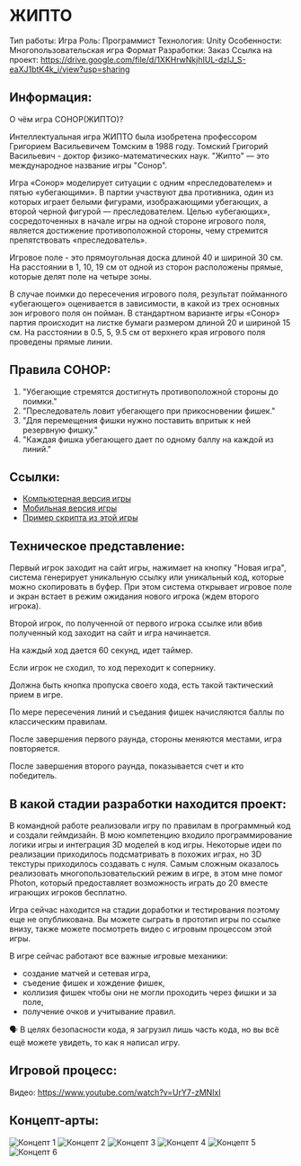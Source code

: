 # ЖИПТО
Тип работы: Игра
Роль: Программист
Технология: Unity
Особенности: Многопользовательская игра
Формат Разработки: Заказ
Ссылка на проект: https://drive.google.com/file/d/1XKHrwNkjhIUL-dzIJ_S-eaXJ1btK4k_i/view?usp=sharing

## Информация:
О чём игра СОНОР(ЖИПТО)?

Интеллектуальная игра ЖИПТО была изобретена профессором Григорием Васильевичем Томским в 1988 году. Томский Григорий Васильевич - доктор физико-математических наук. "Жипто" — это международное название игры "Сонор".

Игра «Сонор» моделирует ситуации с одним «преследователем» и пятью «убегающими». В партии участвуют два противника, один из которых играет белыми фигурами, изображающими убегающих, а второй черной фигурой — преследователем. Целью «убегающих», сосредоточенных в начале игры на одной стороне игрового поля, является достижение противоположной стороны, чему стремится препятствовать «преследователь».

Игровое поле - это прямоугольная доска длиной 40 и шириной 30 см. На расстоянии в 1, 10, 19 см от одной из сторон расположены прямые, которые делят поле на четыре зоны.

В случае поимки до пересечения игрового поля, результат пойманного «убегающего» оценивается в зависимости, в какой из трех основных зон игрового поля он пойман. В стандартном варианте игры «Сонор» партия происходит на листке бумаги размером длиной 20 и шириной 15 см. На расстоянии в 0.5, 5, 9.5 см от верхнего края игрового поля проведены прямые линии.

## Правила СОНОР:
1. "Убегающие стремятся достигнуть противоположной стороны до поимки."
2. "Преследователь ловит убегающего при прикосновении фишек."
3. "Для перемещения фишки нужно поставить впритык к ней резервную фишку."
4. "Каждая фишка убегающего дает по одному баллу на каждой из линий."

## Ссылки:
- [Компьютерная версия игры](https://drive.google.com/file/d/1XKHrwNkjhIUL-dzIJ_S-eaXJ1btK4k_i/view?usp=sharing)
- [Мобильная версия игры](https://drive.google.com/file/d/1fjubeqTCwLqZILVMTlACof79WIGT69mQ/view?usp=sharing)
- [Пример скрипта из этой игры](https://drive.google.com/file/d/1EK-uGo-7wjo0BgjrouYh6BOEqpmN71zh/view?usp=sharing)

## Техническое представление:
Первый игрок заходит на сайт игры, нажимает на кнопку "Новая игра", система генерирует уникальную ссылку или уникальный код, которые можно скопировать в буфер. При этом система открывает игровое поле и экран встает в режим ожидания нового игрока (ждем второго игрока).

Второй игрок, по полученной от первого игрока ссылке или вбив полученный код заходит на сайт и игра начинается.

На каждый ход дается 60 секунд, идет таймер.

Если игрок не сходил, то ход переходит к сопернику.

Должна быть кнопка пропуска своего хода, есть такой тактический прием в игре.

По мере пересечения линий и съедания фишек начисляются баллы по классическим правилам.

После завершения первого раунда, стороны меняются местами, игра повторяется.

После завершения второго раунда, показывается счет и кто победитель.

## В какой стадии разработки находится проект:
В командной работе реализовали игру по правилам в программный код и создали геймдизайн. В мою компетенцию входило программирование логики игры и интеграция 3D моделей в код игры. Некоторые идеи по реализации приходилось подсматривать в похожих играх, но 3D текстуры приходилось создавать с нуля. Самым сложным оказалось реализовать многопользовательский режим в игре, в этом мне помог Photon, который предоставляет возможность играть до 20 вместе играющих игроков бесплатно.

Игра сейчас находится на стадии доработки и тестирования поэтому еще не опубликована. Вы можете сыграть в прототип игры по ссылке внизу, также можете посмотреть видео с игровым процессом этой игры.

В игре сейчас работают все важные игровые механики:
- создание матчей и сетевая игра,
- съедение фишек и хождение фишек,
- коллизия фишек чтобы они не могли проходить через фишки и за поле,
- получение очков и учитывание правил.

<aside>🗣 В целях безопасности кода, я загрузил лишь часть кода, но вы всё ещё можете увидеть, то как я написал игру.</aside>

## Игровой процесс:
Видео: https://www.youtube.com/watch?v=UrY7-zMNIxI

## Концепт-арты:
![Концепт 1](../src/assets/2_1.jpeg)
![Концепт 2](../src/assets/2_2.jpeg)
![Концепт 3](../src/assets/2_3.png)
![Концепт 4](../src/assets/2_4.png)
![Концепт 5](../src/assets/2_5.png)
![Концепт 6](../src/assets/2_6.png)